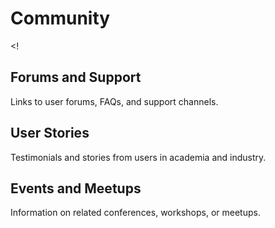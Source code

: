 # Community


<!
## Forums and Support
Links to user forums, FAQs, and support channels.

## User Stories
Testimonials and stories from users in academia and industry.

## Events and Meetups 
Information on related conferences, workshops, or meetups.
>